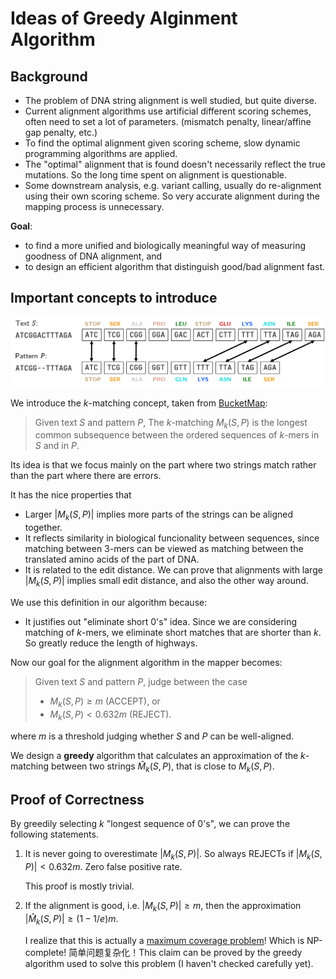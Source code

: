 # Ideas of Greedy Alginment Algorithm

## Background

- The problem of DNA string alignment is well studied, but quite diverse.
- Current alignment algorithms use artificial different scoring schemes, often need to set a lot of parameters. (mismatch penalty, linear/affine gap penalty, etc.)
- To find the optimal alignment given scoring scheme, slow dynamic programming algorithms are applied.
- The "optimal" alignment that is found doesn't necessarily reflect the true mutations. So the long time spent on alignment is questionable.
- Some downstream analysis, e.g. variant calling, usually do re-alignment using their own scoring scheme. So very accurate alignment during the mapping process is unnecessary.

**Goal**: 
- to find a more unified and biologically meaningful way of measuring goodness of DNA alignment, and
- to design an efficient algorithm that distinguish good/bad alignment fast.

## Important concepts to introduce

![](./max_matching.png)

We introduce the $k$-matching concept, taken from [BucketMap](https://github.com/GZHoffie/bucket-map):

> Given text $S$ and pattern $P$, The $k$-matching $M_k(S, P)$ is the longest common subsequence between the ordered sequences of $k$-mers in $S$ and in $P$.

Its idea is that we focus mainly on the part where two strings match rather than the part where there are errors.

It has the nice properties that

- Larger $|M_k(S, P)|$ implies more parts of the strings can be aligned together.
- It reflects similarity in biological funcionality between sequences, since matching between 3-mers can be viewed as matching between the translated amino acids of the part of DNA.
- It is related to the edit distance. We can prove that alignments with large $|M_k(S, P)|$ implies small edit distance, and also the other way around.

We use this definition in our algorithm because:

- It justifies out "eliminate short 0's" idea. Since we are considering matching of $k$-mers, we eliminate short matches that are shorter than $k$. So greatly reduce the length of highways.

Now our goal for the alignment algorithm in the mapper becomes:

> Given text $S$ and pattern $P$, judge between the case
> - $M_k(S,P)\geq m$ (ACCEPT), or
> - $M_k(S,P)<0.632m$ (REJECT).


where $m$ is a threshold judging whether $S$ and $P$ can be well-aligned.

We design a **greedy** algorithm that calculates an approximation of the $k$-matching between two strings $\hat{M}_k(S,P)$, that is close to $M_k(S,P)$.

## Proof of Correctness

By greedily selecting $k$ "longest sequence of 0's", we can prove the following statements.

1. It is never going to overestimate $|M_k(S, P)|$. So always REJECTs if $|M_k(S, P)|<0.632 m$. Zero false positive rate.

   This proof is mostly trivial.
2. If the alignment is good, i.e. $|M_k(S, P)|\geq m$, then the approximation $|\hat{M}_k(S,P)|\geq (1-1/e)m$.

   I realize that this is actually a [maximum coverage problem](https://en.wikipedia.org/wiki/Maximum_coverage_problem)! Which is NP-complete! 简单问题复杂化！This claim can be proved by the greedy algorithm used to solve this problem (I haven't checked carefully yet).

